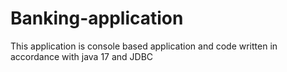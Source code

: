 # Banking-application
This application is console based application and code written in accordance with java 17 and JDBC  
